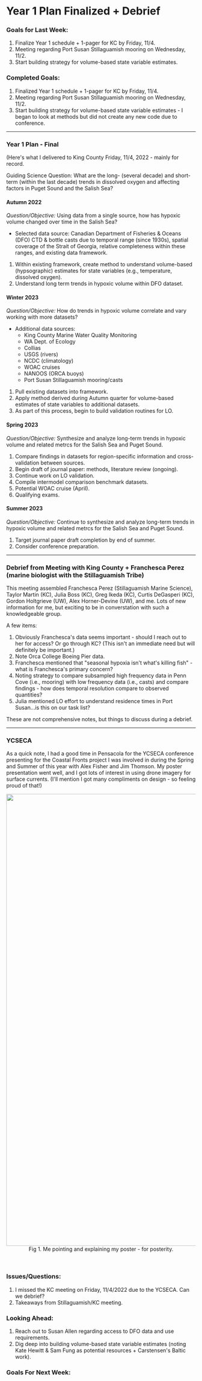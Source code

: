 # Year 1 Plan Finalized + Debrief

### Goals for Last Week:
1. Finalize Year 1 schedule + 1-pager for KC by Friday, 11/4.
2. Meeting regarding Port Susan Stillaguamish mooring on Wednesday, 11/2.
3. Start building strategy for volume-based state variable estimates.

### Completed Goals:
1. Finalized Year 1 schedule + 1-pager for KC by Friday, 11/4.
2. Meeting regarding Port Susan Stillaguamish mooring on Wednesday, 11/2.
3. Start building strategy for volume-based state variable estimates - I began to look at methods but did not create any new code due to conference.

---

### Year 1 Plan - Final

(Here's what I delivered to King County Friday, 11/4, 2022 - mainly for record.

Guiding Science Question: What are the long- (several decade) and short-term (within the last decade) trends in dissolved oxygen and affecting factors in Puget Sound and the Salish Sea?

#### Autumn 2022
*Question/Objective:* Using data from a single source, how has hypoxic volume changed over time in the Salish Sea?
  - Selected data source: Canadian Department of Fisheries & Oceans (DFO) CTD & bottle casts due to temporal range (since 1930s), spatial coverage of the Strait of Georgia, relative completeness within these ranges, and existing data framework.

1. Within existing framework, create method to understand volume-based (hypsographic) estimates for state variables (e.g., temperature, dissolved oxygen).
2. Understand long term trends in hypoxic volume within DFO dataset.

#### Winter 2023
*Question/Objective:* How do trends in hypoxic volume correlate and vary working with more datasets?
  - Additional data sources:
    - King County Marine Water Quality Monitoring
    - WA Dept. of Ecology
    - Collias
    - USGS (rivers)
    - NCDC (climatology)
    - WOAC cruises
    - NANOOS (ORCA buoys)
    - Port Susan Stillaguamish mooring/casts

1. Pull existing datasets into framework.
2. Apply method derived during Autumn quarter for volume-based estimates of state variables to additional datasets.
3. As part of this process, begin to build validation routines for LO.

#### Spring 2023
*Question/Objective:* Synthesize and analyze long-term trends in hypoxic volume and related metrcs for the Salish Sea and Puget Sound.
1. Compare findings in datasets for region-specific information and cross-validation between sources.
2. Begin draft of journal paper: methods, literature review (ongoing).
3. Continue work on LO validation.
4. Compile intermodel comparison benchmark datasets.
5. Potential WOAC cruise (April).
6. Qualifying exams.

#### Summer 2023
*Question/Objective:* Continue to synthesize and analyze long-term trends in hypoxic volume and related metrcs for the Salish Sea and Puget Sound.
1. Target journal paper draft completion by end of summer.
2. Consider conference preparation.

--- 

### Debrief from Meeting with King County + Franchesca Perez (marine biologist with the Stillaguamish Tribe)

This meeting assembled Franchesca Perez (Stillaguamish Marine Science), Taylor Martin (KC), Julia Boss (KC), Greg Ikeda (KC), Curtis DeGasperi (KC), Gordon Holtgrieve (UW), Alex Horner-Devine (UW), and me. Lots of new information for me, but exciting to be in converstation with such a knowledgeable group.

A few items:
1. Obviously Franchesca's data seems important - should I reach out to her for access? Or go through KC? (This isn't an immediate need but will definitely be important.)
2. Note Orca College Boeing Pier data.
3. Franchesca mentioned that "seasonal hypoxia isn't what's killing fish" - what is Franchesca's primary concern?
4. Noting strategy to compare subsampled high frequency data in Penn Cove (i.e., mooring) with low frequency data (i.e., casts) and compare findings - how does temporal resolution compare to observed quantities?
5. Julia mentioned LO effort to understand residence times in Port Susan...is this on our task list?

These are not comprehensive notes, but things to discuss during a debrief.

---

### YCSECA

As a quick note, I had a good time in Pensacola for the YCSECA conference presenting for the Coastal Fronts project I was involved in during the Spring and Summer of this year with Alex Fisher and Jim Thomson. My poster presentation went well, and I got lots of interest in using drone imagery for surface currents. (I'll mention I got many compliments on design - so feeling proud of that!)

<p style="text-align:center;"><img src="https://user-images.githubusercontent.com/55995675/200405728-34128c73-bfa7-433e-aae7-6ede85bd0ce4.png" width="1200"/><br>Fig 1. Me pointing and explaining my poster - for posterity.</p><br>

### Issues/Questions:
1. I missed the KC meeting on Friday, 11/4/2022 due to the YCSECA. Can we debrief?
2. Takeaways from Stillaguamish/KC meeting.

### Looking Ahead:
1. Reach out to Susan Allen regarding access to DFO data and use requirements.
2. Dig deep into building volume-based state variable estimates (noting Kate Hewitt & Sam Fung as potential resources + Carstensen's Baltic work).

### Goals For Next Week:
